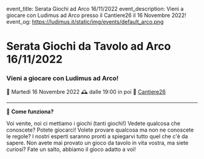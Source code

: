 event_title: Serata Giochi ad Arco 16/11/2022
event_description: Vieni a giocare con Ludimus ad Arco presso il Cantiere26 il 16 Novembre 2022!
event_og: https://ludimus.it/static/img/events/default_arco.png

# Serata Giochi da Tavolo ad Arco 16/11/2022

### Vieni a giocare con Ludimus ad Arco!

📅 Martedi 16 Novembre 2022
🕰 dalle 19:00 in poi
📍 [Cantiere26](https://g.page/Cantiere26?share)

---

🎲 **Come funziona?**

Voi venite, noi ci mettiamo i giochi (tanti giochi!)
Vedete qualcosa che conoscete? Potete giocarci!
Volete provare qualcosa ma non ne conoscete le regole? I nostri esperti saranno pronti a spiegarvi tutto quel che c'è da sapere.
Non avete mai provato un gioco da tavolo in vita vostra, ma siete curiosi? Fate un salto, abbiamo il gioco adatto a voi!
